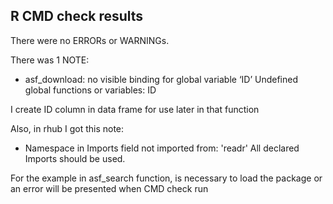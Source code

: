 ## R CMD check results
There were no ERRORs or WARNINGs. 

There was 1 NOTE:

* asf_download: no visible binding for global variable ‘ID’
  Undefined global functions or variables:
    ID
    
I create ID column in data frame for use later in that function


Also, in rhub I got this note: 

* Namespace in Imports field not imported from: 'readr'
    All declared Imports should be used.
    
For the example in asf_search function, is necessary to load the package or an error will be presented when CMD check run
